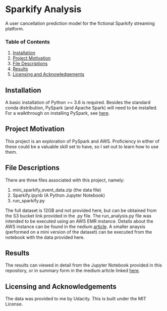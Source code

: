 # Sparkify Analysis

A user cancellation prediction model for the fictional Sparkify streaming platform.

### Table of Contents

1. [Installation](#installation)
2. [Project Motivation](#motivation)
3. [File Descriptions](#files)
4. [Results](#results)
5. [Licensing and Acknowledgements](#licensing)

## Installation <a name="installation"></a>

A basic installation of Python >= 3.6 is required. Besides the standard conda distribution, PySpark (and Apache Spark) will need to be installed. For a walkthrough on installing PySpark, see [here](https://www.datacamp.com/community/tutorials/installation-of-pyspark).

## Project Motivation<a name="motivation"></a>

This project is an exploration of PySpark and AWS. Proficiency in either of these could be a valuable skill set to have, so I set out to learn how to use them. 

## File Descriptions <a name="files"></a>

There are three files associated with this project, namely:

1. mini_sparkify_event_data.zip (the data file)
2. Sparkify.ipynb (A Python Jupyter Notebook)
3. run_sparkify.py

The full dataset is 12GB and not provided here, but can be obtained from the S3 bucket link provided in the .py file. The run_analysis.py file was intended to be executed using an AWS EMR instance. Details about the AWS instance can be found in the nedium [article](somelink). A smaller anaysis (performed on a mini version of the dataset) can be executed from the notebook with the data provided here.

## Results <a name="results"></a>

The results can viewed in detail from the Jupyter Notebook provided in this repository, or in summary form in the medium article linked [here](somelink).

## Licensing and Acknowledgements<a name="licensing"></a>

The data was provided to me by Udacity. This is built under the MIT License.
